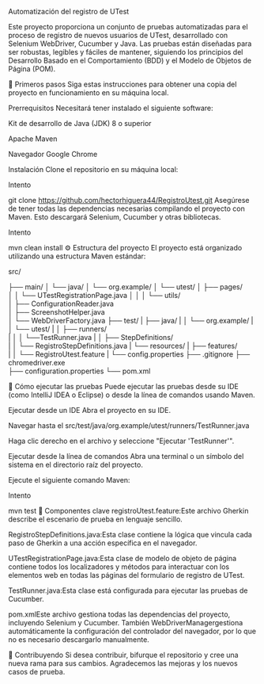 Automatización del registro de UTest

Este proyecto proporciona un conjunto de pruebas automatizadas para el proceso de registro de nuevos usuarios de UTest, desarrollado con Selenium WebDriver, Cucumber y Java. Las pruebas están diseñadas para ser robustas, legibles y fáciles de mantener, siguiendo los principios del Desarrollo Basado en el Comportamiento (BDD) y el Modelo de Objetos de Página (POM).

🚀 Primeros pasos
Siga estas instrucciones para obtener una copia del proyecto en funcionamiento en su máquina local.

Prerrequisitos
Necesitará tener instalado el siguiente software:

Kit de desarrollo de Java (JDK) 8 o superior

Apache Maven

Navegador Google Chrome

Instalación
Clone el repositorio en su máquina local:

Intento

git clone https://github.com/hectorhiguera44/RegistroUtest.git
Asegúrese de tener todas las dependencias necesarias compilando el proyecto con Maven. Esto descargará Selenium, Cucumber y otras bibliotecas.

Intento

mvn clean install
⚙️ Estructura del proyecto
El proyecto está organizado utilizando una estructura Maven estándar:

src/

├──       main/
│                └── java/
│                └── org.example/
│                └── utest/
│                            ├── pages/  
│                            │   └── UTestRegistrationPage.java
│                            │ 
│                            └── utils/  
│                    ├── ConfigurationReader.java   
│                    ├── ScreenshotHelper.java  
│                    └── WebDriverFactory.java
├── test/
|   ├── java/
|   │   └── org.example/
|   │        └── utest/
|   │            ├── runners/    
|   │            │   └──TestRunner.java
|   │            ├── StepDefinitions/   
|   │                └── RegistroStepDefinitions.java
|   └── resources/
|       ├── features/  
|       │   └── RegistroUtest.feature
|       └── config.properties
├── .gitignore
├── chromedriver.exe    
├── configuration.properties
└── pom.xml


🧪 Cómo ejecutar las pruebas
Puede ejecutar las pruebas desde su IDE (como IntelliJ IDEA o Eclipse) o desde la línea de comandos usando Maven.

Ejecutar desde un IDE
Abra el proyecto en su IDE.

Navegar hasta el src/test/java/org.example/utest/runners/TestRunner.java

Haga clic derecho en el archivo y seleccione "Ejecutar 'TestRunner'".

Ejecutar desde la línea de comandos
Abra una terminal o un símbolo del sistema en el directorio raíz del proyecto.

Ejecute el siguiente comando Maven:

Intento

mvn test
📖 Componentes clave
registroUtest.feature:Este archivo Gherkin describe el escenario de prueba en lenguaje sencillo.

RegistroStepDefinitions.java:Esta clase contiene la lógica que vincula cada paso de Gherkin a una acción específica en el navegador.

UTestRegistrationPage.java:Esta clase de modelo de objeto de página contiene todos los localizadores y métodos para interactuar con los elementos web en todas las páginas del formulario de registro de UTest.

TestRunner.java:Esta clase está configurada para ejecutar las pruebas de Cucumber.

pom.xmlEste archivo gestiona todas las dependencias del proyecto, incluyendo Selenium y Cucumber. También WebDriverManagergestiona automáticamente la configuración del controlador del navegador, por lo que no es necesario descargarlo manualmente.

🤝 Contribuyendo
Si desea contribuir, bifurque el repositorio y cree una nueva rama para sus cambios. Agradecemos las mejoras y los nuevos casos de prueba.
